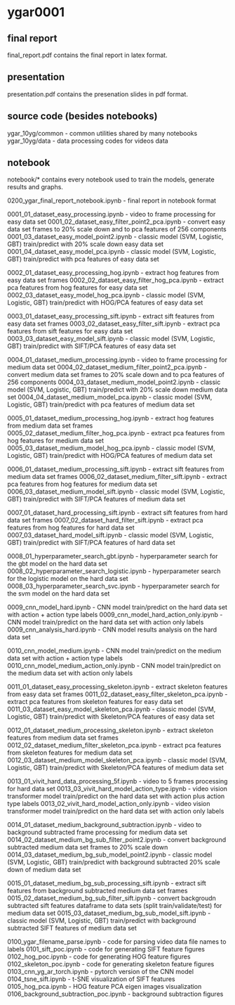 # ygar0001

## final report
final_report.pdf contains the final report in latex format.

## presentation
presentation.pdf contains the presenation slides in pdf format.

## source code (besides notebooks)
ygar_10yg/common - common utilities shared by many notebooks
ygar_10yg/data - data processing codes for videos data

## notebook
notebook/* contains every notebook used to train the models, generate results and graphs.

0200_ygar_final_report_notebook.ipynb - final report in notebook format

0001_01_dataset_easy_processing.ipynb - video to frame processing for easy data set
0001_02_dataset_easy_filter_point2_pca.ipynb - convert easy data set frames to 20% scale down and to pca features of 256 components
0001_03_dataset_easy_model_point2.ipynb - classic model (SVM, Logistic, GBT) train/predict with 20% scale down easy data set
0001_04_dataset_easy_model_pca.ipynb - classic model (SVM, Logistic, GBT) train/predict with pca features of easy data set

0002_01_dataset_easy_processing_hog.ipynb - extract hog features from easy data set frames
0002_02_dataset_easy_filter_hog_pca.ipynb - extract pca features from hog features for easy data set
0002_03_dataset_easy_model_hog_pca.ipynb - classic model (SVM, Logistic, GBT) train/predict with HOG/PCA features of easy data set

0003_01_dataset_easy_processing_sift.ipynb - extract sift features from easy data set frames
0003_02_dataset_easy_filter_sift.ipynb - extract pca features from sift features for easy data set
0003_03_dataset_easy_model_sift.ipynb - classic model (SVM, Logistic, GBT) train/predict with SIFT/PCA features of easy data set

0004_01_dataset_medium_processing.ipynb - video to frame processing for medium data set
0004_02_dataset_medium_filter_point2_pca.ipynb - convert medium data set frames to 20% scale down and to pca features of 256 components
0004_03_dataset_medium_model_point2.ipynb - classic model (SVM, Logistic, GBT) train/predict with 20% scale down medium data set
0004_04_dataset_medium_model_pca.ipynb - classic model (SVM, Logistic, GBT) train/predict with pca features of medium data set

0005_01_dataset_medium_processing_hog.ipynb - extract hog features from medium data set frames
0005_02_dataset_medium_filter_hog_pca.ipynb - extract pca features from hog features for medium data set
0005_03_dataset_medium_model_hog_pca.ipynb - classic model (SVM, Logistic, GBT) train/predict with HOG/PCA features of medium data set

0006_01_dataset_medium_processing_sift.ipynb - extract sift features from medium data set frames
0006_02_dataset_medium_filter_sift.ipynb - extract pca features from hog features for medium data set
0006_03_dataset_medium_model_sift.ipynb - classic model (SVM, Logistic, GBT) train/predict with SIFT/PCA features of medium data set

0007_01_dataset_hard_processing_sift.ipynb - extract sift features from hard data set frames
0007_02_dataset_hard_filter_sift.ipynb - extract pca features from hog features for hard data set
0007_03_dataset_hard_model_sift.ipynb - classic model (SVM, Logistic, GBT) train/predict with SIFT/PCA features of hard data set

0008_01_hyperparameter_search_gbt.ipynb - hyperparameter search for the gbt model on the hard data set
0008_02_hyperparameter_search_logistic.ipynb - hyperparameter search for the logistic model on the hard data set
0008_03_hyperparameter_search_svc.ipynb - hyperparameter search for the svm model on the hard data set

0009_cnn_model_hard.ipynb - CNN model train/predict on the hard data set with action + action type labels
0009_cnn_model_hard_action_only.ipynb - CNN model train/predict on the hard data set with action only labels
0009_cnn_analysis_hard.ipynb - CNN model results analysis on the hard data set

0010_cnn_model_medium.ipynb - CNN model train/predict on the medium data set with action + action type labels
0010_cnn_model_medium_action_only.ipynb - CNN model train/predict on the medium data set with action only labels

0011_01_dataset_easy_processing_skeleton.ipynb - extract skeleton features from easy data set frames
0011_02_dataset_easy_filter_skeleton_pca.ipynb - extract pca features from skeleton features for easy data set
0011_03_dataset_easy_model_skeleton_pca.ipynb - classic model (SVM, Logistic, GBT) train/predict with Skeleton/PCA features of easy data set

0012_01_dataset_medium_processing_skeleton.ipynb - extract skeleton features from medium data set frames
0012_02_dataset_medium_filter_skeleton_pca.ipynb - extract pca features from skeleton features for medium data set
0012_03_dataset_medium_model_skeleton_pca.ipynb - classic model (SVM, Logistic, GBT) train/predict with Skeleton/PCA features of medium data set

0013_01_vivit_hard_data_processing_5f.ipynb - video to 5 frames processing for hard data set
0013_03_vivit_hard_model_action_type.ipynb - video vision transformer model train/predict on the hard data set with action plus action type labels
0013_02_vivit_hard_model_action_only.ipynb - video vision transformer model train/predict on the hard data set with action only labels

0014_01_dataset_medium_background_subtraction.ipynb - video to background subtracted frame processing for medium data set
0014_02_dataset_medium_bg_sub_filter_point2.ipynb - convert background subtracted medium data set frames to 20% scale down
0014_03_dataset_medium_bg_sub_model_point2.ipynb - classic model (SVM, Logistic, GBT) train/predict with background subtracted 20% scale down of medium data set

0015_01_dataset_medium_bg_sub_processing_sift.ipynb - extract sift features from background subtracted medium data set frames
0015_02_dataset_medium_bg_sub_filter_sift.ipynb - convert backgroudn subtracted sift features dataframe to data sets (split train/validate/test) for medium data set
0015_03_dataset_medium_bg_sub_model_sift.ipynb - classic model (SVM, Logistic, GBT) train/predict with background subtracted SIFT features of medium data set

0100_ygar_filename_parse.ipynb - code for parsing video data file names to labels
0101_sift_poc.ipynb - code for generating SIFT feature figures
0102_hog_poc.ipynb - code for generating HOG feature figures
0102_skeleton_poc.ipynb - code for generating skeleton feature figures
0103_cnn_yg_ar_torch.ipynb - pytorch version of the CNN model
0104_tsne_sift.ipynb - t-SNE visualization of SIFT features
0105_hog_pca.ipynb - HOG feature PCA eigen images visualization
0106_background_subtraction_poc.ipynb - background subtraction figures
















